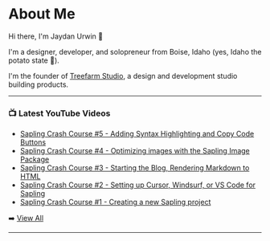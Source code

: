 # About Me

Hi there, I'm Jaydan Urwin 👋

I'm a designer, developer, and solopreneur from Boise, Idaho (yes, Idaho the potato state 🥔).

I'm the founder of [Treefarm Studio](https://treefarm.studio), a design and development studio building products.

--- 

### 📺 Latest YouTube Videos 
<!-- YOUTUBE:START -->
- [Sapling Crash Course #5 - Adding Syntax Highlighting and Copy Code Buttons](https://www.youtube.com/watch?v=5QqNWiHXRUE)
- [Sapling Crash Course #4 - Optimizing images with the Sapling Image Package](https://www.youtube.com/watch?v=fUr13A_OAWM)
- [Sapling Crash Course #3 - Starting the Blog, Rendering Markdown to HTML](https://www.youtube.com/watch?v=7tIMnzo6fXI)
- [Sapling Crash Course #2 - Setting up Cursor, Windsurf, or VS Code for Sapling](https://www.youtube.com/watch?v=wuaM9JpFtMg)
- [Sapling Crash Course #1 - Creating a new Sapling project](https://www.youtube.com/watch?v=E4_HZPdgPfs)
<!-- YOUTUBE:END --> 

➡️ [View All](https://youtube.com/@JaydanUrwin) 

---

<!--
**jaydanurwin/jaydanurwin** is a ✨ _special_ ✨ repository because its `README.md` (this file) appears on your GitHub profile.

Here are some ideas to get you started:

- 🔭 I’m currently working on ...
- 🌱 I’m currently learning ...
- 👯 I’m looking to collaborate on ...
- 🤔 I’m looking for help with ...
- 💬 Ask me about ...
- 📫 How to reach me: ...
- 😄 Pronouns: ...
- ⚡ Fun fact: ...
-->
